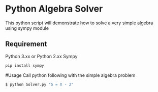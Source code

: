 # Python Algebra Solver
This python script will demonstrate how to solve a very simple algebra using sympy module

## Requirement

Python 3.xx or Python 2.xx
Sympy
```bash
pip install sympy
```

#Usage 
Call python following with the simple algebra problem
```bash
$ python Solver.py "5 = X - 2"
```
